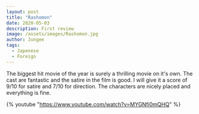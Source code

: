 ```yaml
---
layout: post
title: "Rashomon"
date: 2020-05-03
description: First review
image: /assets/images/Rashomon.jpg
author: Jungee
tags:
  - Japenese
  - Foreign
---
```


The biggest hit movie of the year is surely a thrilling movie on it's own. The cast are fantastic and the satire in the film is good. I will give it a score of 9/10 for satire and 7/10 for direction. The characters are nicely placed and everything is fine.

{% youtube "https://www.youtube.com/watch?v=MYGNfi0mQHQ" %}

